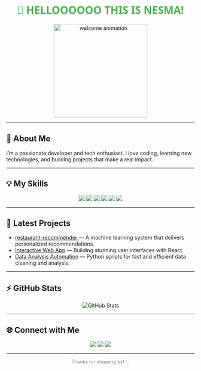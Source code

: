 <!--
README.md with cool animations and creative design
-->

<h1 align="center" style="font-family: 'Segoe UI', Tahoma, Geneva, Verdana, sans-serif; color:#4CAF50;">
  👋 HELLOOOOOO THIS IS NESMA!
</h1>

<p align="center">
  <img src="https://media.giphy.com/media/3o7aD6hQXxoXzOdL5K/giphy.gif" width="250" alt="welcome animation"/>
</p>

---

## 🚀 About Me

I’m a passionate developer and tech enthusiast. I love coding, learning new technologies, and building projects that make a real impact.

---

## 💡 My Skills

<div align="center">
  <img src="https://img.shields.io/badge/Python-3776AB?style=for-the-badge&logo=python&logoColor=white" />
  <img src="https://img.shields.io/badge/JavaScript-F7DF1E?style=for-the-badge&logo=javascript&logoColor=black" />
  <img src="https://img.shields.io/badge/React-61DAFB?style=for-the-badge&logo=react&logoColor=black" />
  <img src="https://img.shields.io/badge/Django-092E20?style=for-the-badge&logo=django&logoColor=white" />
  <img src="https://img.shields.io/badge/Node.js-339933?style=for-the-badge&logo=node.js&logoColor=white" />
  <img src="https://img.shields.io/badge/SQL-4479A1?style=for-the-badge&logo=postgresql&logoColor=white" />
</div>

---

## 🎯 Latest Projects

- [restaurant-recommender ](https://github.com/NeSma237/) — A machine learning system that delivers personalized recommendations.
- [Interactive Web App](https://github.com/username/project2) — Building stunning user interfaces with React.
- [Data Analysis Automation](https://github.com/username/project3) — Python scripts for fast and efficient data cleaning and analysis.

---

## ⚡️ GitHub Stats

<p align="center">
  <img src="https://github-readme-stats.vercel.app/api?username=yourusername&show_icons=true&theme=radical" alt="GitHub Stats" />
</p>

---

## 🌐 Connect with Me

<p align="center">
  <a href="https://linkedin.com/in/yourprofile" target="_blank"><img src="https://img.shields.io/badge/LinkedIn-0A66C2?style=for-the-badge&logo=linkedin&logoColor=white" /></a>
  <a href="https://twitter.com/yourprofile" target="_blank"><img src="https://img.shields.io/badge/Twitter-1DA1F2?style=for-the-badge&logo=twitter&logoColor=white" /></a>
  <a href="mailto:your.email@example.com"><img src="https://img.shields.io/badge/Email-D14836?style=for-the-badge&logo=gmail&logoColor=white" /></a>
</p>

---

<p align="center" style="font-size: 0.9em; color: gray;">
  Thanks for stopping by! ✨
</p>
